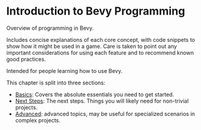 # Introduction to Bevy Programming

Overview of programming in Bevy.

Includes concise explanations of each core concept, with code snippets to
show how it might be used in a game. Care is taken to point out any important
considerations for using each feature and to recommend known good practices.

Intended for people learning how to use Bevy.

This chapter is split into three sections:
  - [Basics](./_basics.md):
    Covers the absolute essentials you need to get started.
  - [Next Steps](./_next-steps.md):
    The next steps. Things you will likely need for non-trivial projects.
  - [Advanced](./_advanced.md):
    advanced topics, may be useful for specialized scenarios in complex projects.

